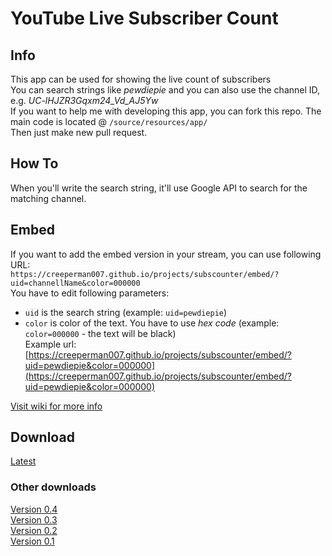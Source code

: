 # YouTube Live Subscriber Count
## Info
This app can be used for showing the live count of subscribers<br>
You can search strings like *pewdiepie* and you can also use the channel ID, e.g. *UC-lHJZR3Gqxm24_Vd_AJ5Yw*<br>
If you want to help me with developing this app, you can fork this repo. The main code is located @ `/source/resources/app/`<br>
Then just make new pull request.
## How To
When you'll write the search string, it'll use Google API to search for the matching channel.
## Embed
If you want to add the embed version in your stream, you can use following URL:<br>
`https://creeperman007.github.io/projects/subscounter/embed/?uid=channellName&color=000000`<br>
You have to edit following parameters:
* `uid` is the search string (example: `uid=pewdiepie`)
* `color` is color of the text. You have to use *hex code* (example: `color=000000` - the text will be black)<br>
Example url: [https://creeperman007.github.io/projects/subscounter/embed/?uid=pewdiepie&color=000000](https://creeperman007.github.io/projects/subscounter/embed/?uid=pewdiepie&color=000000)<br>

[Visit wiki for more info](https://github.com/Creeperman007/subscounter/wiki/Embed)

## Download
[Latest](https://github.com/Creeperman007/subscounter/releases/tag/latest)<br>
### Other downloads
[Version 0.4](https://github.com/Creeperman007/subscounter/releases/tag/v0.4)<br>
[Version 0.3](https://github.com/Creeperman007/subscounter/releases/tag/v0.3)<br>
[Version 0.2](https://github.com/Creeperman007/subscounter/releases/tag/v0.2)<br>
[Version 0.1](https://github.com/Creeperman007/subscounter/releases/tag/v0.1)
